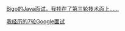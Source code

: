  [Bigo的Java面试，我挂在了第三轮技术面上......](https://mp.weixin.qq.com/s/3_HnVzGm16zU2zhk7BnwFw)

 [我经历的7轮Google面试](https://mp.weixin.qq.com/s/yYy5YUeA3VAAQMtnMhaFUQ)